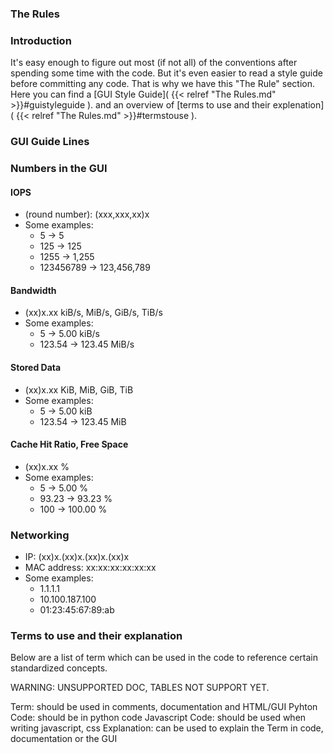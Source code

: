 ### The Rules

### Introduction

It's easy enough to figure out most (if not all) of the conventions
after spending some time with the code. But it's even easier to read a
style guide before committing any code. That is why we have this "The
Rule" section. Here you can find a [GUI Style Guide]( {{< relref "The Rules.md" >}}#guistyleguide ). and
an overview of [terms to use and their explenation]( {{< relref "The Rules.md" >}}#termstouse ).


<a name="guistyleguide" class="internal-ref"></a>
### GUI Guide Lines

### Numbers in the GUI

#### IOPS

-   (round number): (xxx,xxx,xx)x
-   Some examples:
    -   5 -\> 5
    -   125 -\> 125
    -   1255 -\> 1,255
    -   123456789 -\> 123,456,789

#### Bandwidth

-   (xx)x.xx kiB/s, MiB/s, GiB/s, TiB/s
-   Some examples:
    -   5 -\> 5.00 kiB/s
    -   123.54 -\> 123.45 MiB/s

#### Stored Data

-   (xx)x.xx KiB, MiB, GiB, TiB
-   Some examples:
    -   5 -\> 5.00 kiB
    -   123.54 -\> 123.45 MiB

#### Cache Hit Ratio, Free Space

-   (xx)x.xx %
-   Some examples:
    -   5 -\> 5.00 %
    -   93.23 -\> 93.23 %
    -   100 -\> 100.00 %

### Networking

-   IP: (xx)x.(xx)x.(xx)x.(xx)x
-   MAC address: xx:xx:xx:xx:xx:xx
-   Some examples:
    -   1.1.1.1
    -   10.100.187.100
    -   01:23:45:67:89:ab

<a name="termstouse" class="internal-ref"></a>
### Terms to use and their explanation

Below are a list of term which can be used in the code to reference
certain standardized concepts.

WARNING: UNSUPPORTED DOC, TABLES NOT SUPPORT YET.

Term: should be used in comments, documentation and HTML/GUI Pyhton
Code: should be in python code Javascript Code: should be used when
writing javascript, css Explanation: can be used to explain the Term in
code, documentation or the GUI